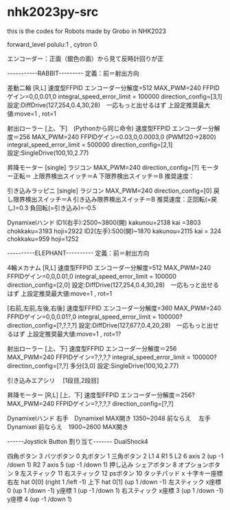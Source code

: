 # nhk2023py-src

this is the codes for Robots made by Grobo in NHK2023

forward_level
 polulu:1 , cytron 0

エンコーダー：正面（銀色の面）から見て反時計回りが正

-----------RABBIT---------
定義：前＝射出方向

差動二輪
 [R,L]
 速度型FFPID
 エンコーダー分解度=512
 MAX_PWM=240
 FFPIDゲイン=0,0,0.01,0
 integral_speed_error_limit = 100000
 direction_config=[3,1]
 設定:DiffDrive(127,254,0.4,30,28)　一応もっと出せるはず
 上設定推奨最大値:move=1 , rot=1

射出ローラー
 [上、下]　(Pythonから同じ命令)
 速度型FFPID
 エンコーダー分解度＝256
 MAX_PWM=240
 FFPIDゲイン=0.03,0,0.0003,0
 (PWM120->2800)
 integral_speed_error_limit = 500000
 direction_config=[2,1]  
 設定:SingleDrive(100,10,2.77)

昇降モーター
 [single]
 ラジコン
 MAX_PWM=240
 direction_config=[?]
 モーター正転＝
 上限界検出スイッチ＝A
 下限界検出スイッチ＝B
 推奨速度：
 
引き込みラッピニ
 [single]
 ラジコン
 MAX_PWM=240
 direction_config=[0]
 戻し限界検出スイッチ＝A
 引き込み限界検出スイッチ＝B
 推奨速度：正回転(=戻し)=0.3
           負回転(=引き込み)=-0.5

Dynamixelハンド
  ID1(右手):2500~3800(開) kakunou=2138  kai =3803 chokkaku=3193   hoji=2922
  ID2(左手):500(開)~1870  kakunou=2115  kai = 324 chokkaku=959  hoji=1252

----------ELEPHANT----------
定義：前＝射出方向

4輪メカナム
[R,L]
 速度型FFPID
 エンコーダー分解度=512
 MAX_PWM=240
 FFPIDゲイン=0,0,0.01,0
 integral_speed_error_limit = 100000
 direction_config=[2,0]
 設定:DiffDrive(127,254,0.4,30,28)　一応もっと出せるはず
 上設定推奨最大値:move=1 , rot=1

 [右前,左前,左後,右後]
 速度型FFPID
 エンコーダー分解度=360
 MAX_PWM=240
 FFPIDゲイン=0,0,0.01?,0
 integral_speed_error_limit = 100000?
 direction_config=[?,?,?,?]
 設定:DiffDrive(127,677,0.4,20,28)　一応もっと出せるはず
 上設定推奨最大値:move=1 , rot=1?

射出ローラー
 [上、下]
 速度型FFPID
 エンコーダー分解度＝256
 MAX_PWM=240
 FFPIDゲイン=?,?,?,?
 integral_speed_error_limit = 100000?
 direction_config=[?,?]  多分[3,0]
 設定:SingleDrive(100,10,2.77)

引き込みエアシリ
　[1段目,2段目]


昇降モーター
 [R,L]
 [上、下]
 速度型FFPID
 エンコーダー分解度＝256?
 MAX_PWM=240
 FFPIDゲイン=?,?,?,?
 direction_config=[?,?]  

Dynamixelハンド
  右手　Dynamixel MAX開き 1350~2048 前ならえ
　左手　Dynamixel 前ならえ　1900~2600 MAX開き



------Joystick Button 割り当て-------
DualShock4

四角ボタン 3
バツボタン 0
丸ボタン 1
三角ボタン 2
L1 4
R1 5
L2 6
  axis 2 (up -1 /down 1)
R2 7 
  axis 5 (up -1 /down 1)
押し込み
シェアボタン 8
オプションボタン 9
左スティック 11
右スティック 12
psボタン 10
タッチパッド x
十字キー座標 
  右左 hat 0[0] (right 1 /left -1)
  上下 hat 0[1] (up 1 /down -1)
左スティック
  x座標 0 (up 1 /down -1)
  y座標 1 (up -1 /down 1)
右スティック
  x座標 3 (up 1 /down -1)
  y座標 4 (up -1 /down 1)